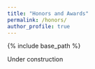 ```yaml
---
title: "Honors and Awards"
permalink: /honors/
author_profile: true
---
```


{% include base_path %}

Under construction
